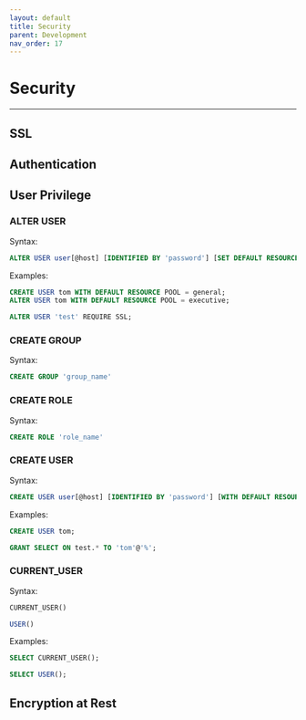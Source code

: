 ```yaml
---
layout: default
title: Security
parent: Development
nav_order: 17
---
```


# Security

---

## SSL

## Authentication

## User Privilege

### ALTER USER

Syntax:

```sql
ALTER USER user[@host] [IDENTIFIED BY 'password'] [SET DEFAULT RESOURCE POOL = poolname] [REQUIRE {SSL | NONE}]
```

Examples:

```sql
CREATE USER tom WITH DEFAULT RESOURCE POOL = general;
ALTER USER tom WITH DEFAULT RESOURCE POOL = executive;

ALTER USER 'test' REQUIRE SSL;
```

### CREATE GROUP

Syntax:

```sql
CREATE GROUP 'group_name'
```

### CREATE ROLE

Syntax:

```sql
CREATE ROLE 'role_name'
```

### CREATE USER

Syntax:

```sql
CREATE USER user[@host] [IDENTIFIED BY 'password'] [WITH DEFAULT RESOURCE POOL = poolname]
```

Examples:

```sql
CREATE USER tom;

GRANT SELECT ON test.* TO 'tom'@'%';
```

### CURRENT_USER

Syntax:

```sql
CURRENT_USER()

USER()
```

Examples:

```sql
SELECT CURRENT_USER();

SELECT USER();
```

## Encryption at Rest
